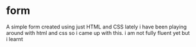 # form
A simple form created using just HTML and CSS
lately i have been playing around with html and css so i came up with this.
i am not fully fluent yet but i learnt 
